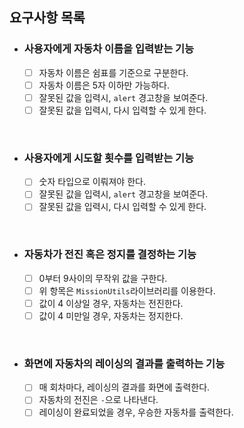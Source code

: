 ## 요구사항 목록

- ### 사용자에게 자동차 이름을 입력받는 기능
  - [ ] 자동차 이름은 쉼표를 기준으로 구분한다.
  - [ ] 자동차 이름은 5자 이하만 가능하다.
  - [ ] 잘못된 값을 입력시, `alert` 경고창을 보여준다.
  - [ ] 잘못된 값을 입력시, 다시 입력할 수 있게 한다.

<br/>

- ### 사용자에게 시도할 횟수를 입력받는 기능
  - [ ] 숫자 타입으로 이뤄져야 한다.
  - [ ] 잘못된 값을 입력시, `alert` 경고창을 보여준다.
  - [ ] 잘못된 값을 입력시, 다시 입력할 수 있게 한다.

<br/>

- ### 자동차가 전진 혹은 정지를 결정하는 기능
  - [ ] 0부터 9사이의 무작위 값을 구한다.
  - [ ] 위 항목은 `MissionUtils`라이브러리를 이용한다.
  - [ ] 값이 4 이상일 경우, 자동차는 전진한다.
  - [ ] 값이 4 미만일 경우, 자동차는 정지한다.

<br/>

- ### 화면에 자동차의 레이싱의 결과를 출력하는 기능
  - [ ] 매 회차마다, 레이싱의 결과를 화면에 출력한다.
  - [ ] 자동차의 전진은 `-`으로 나타낸다.
  - [ ] 레이싱이 완료되었을 경우, 우승한 자동차를 출력한다.
  
<br/>